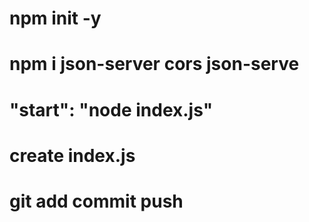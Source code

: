 # npm init -y

# npm i json-server cors json-serve

# "start": "node index.js"

# create index.js

# git add commit push